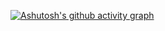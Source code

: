 [![Ashutosh's github activity graph](https://github-readme-activity-graph.cyclic.app/graph?username=EgilLapin&bg_color=0d1117&theme=react-dark)](https://github.com/ashutosh00710/github-readme-activity-graph)
